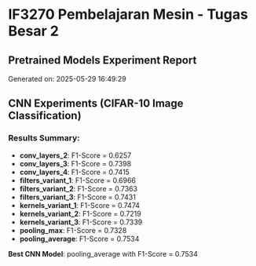 # IF3270 Pembelajaran Mesin - Tugas Besar 2
## Pretrained Models Experiment Report
Generated on: 2025-05-29 16:49:29

## CNN Experiments (CIFAR-10 Image Classification)

### Results Summary:
- **conv_layers_2**: F1-Score = 0.6257
- **conv_layers_3**: F1-Score = 0.7398
- **conv_layers_4**: F1-Score = 0.7415
- **filters_variant_1**: F1-Score = 0.6966
- **filters_variant_2**: F1-Score = 0.7363
- **filters_variant_3**: F1-Score = 0.7431
- **kernels_variant_1**: F1-Score = 0.7474
- **kernels_variant_2**: F1-Score = 0.7219
- **kernels_variant_3**: F1-Score = 0.7339
- **pooling_max**: F1-Score = 0.7328
- **pooling_average**: F1-Score = 0.7534

**Best CNN Model**: pooling_average with F1-Score = 0.7534
